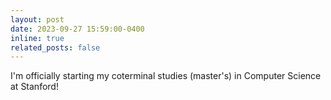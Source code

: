 ```yaml
---
layout: post
date: 2023-09-27 15:59:00-0400
inline: true
related_posts: false
---
```


I'm officially starting my coterminal studies (master's) in Computer Science at Stanford!
